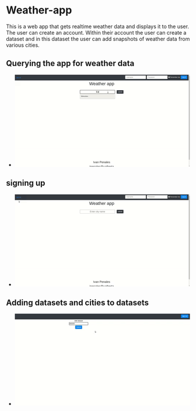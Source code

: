 # Weather-app
This is a web app that gets realtime weather data and displays it to the user. The user can create an account. Within their account the user can create a dataset 
and in this dataset the user can add snapshots of weather data from various cities.
## Querying the app for weather data
  - ![](demo-gifs/query-city.gif)
## signing up
  - ![](demo-gifs/sign-up.gif)
## Adding datasets and cities to datasets
  - ![](demo-gifs/adding-datasets.gif)
